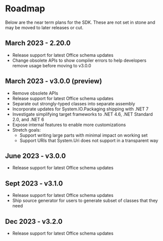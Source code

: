# Roadmap

Below are the near term plans for the SDK. These are not set in stone and may be moved to later releases or cut.

## March 2023 - 2.20.0
- Release support for latest Office schema updates
- Change obsolete APIs to show compiler errors to help developers remove usage before moving to v3.0.0

## March 2023 - v3.0.0 (preview)
- Remove obsolete APIs
- Release support for latest Office schema updates
- Separate out strongly-typed classes into separate assembly
- Incorporate updates for System.IO.Packaging shipping with .NET 7
- Investigate simplifying target frameworks to .NET 4.6, .NET Standard 2.0, and .NET 6
- Expose internal features to enable more customizations
- Stretch goals:
    - Support writing large parts with minimal impact on working set
    - Support URIs that System.Uri does not support in a transparent way

## June 2023 - v3.0.0
- Release support for latest Office schema updates

## Sept 2023 - v3.1.0
- Release support for latest Office schema updates
- Ship source generator for users to generate subset of classes that they need

## Dec 2023 - v3.2.0
- Release support for latest Office schema updates
